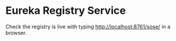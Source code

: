 # Eureka Registry Service

Check the registry is live with typing [http://localhost:8761/sose/]() in a browser.
